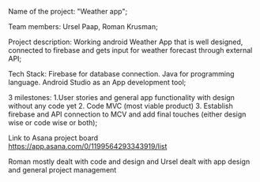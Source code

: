 Name of the project: "Weather app";

Team members: Ursel Paap, Roman Krusman;

Project description: Working android Weather App that is well designed, connected to firebase and gets input for weather forecast through external API;

Tech Stack: Firebase for database connection. Java for programming language. Android Studio as an App development tool;

3 milestones: 1.User stories and general app functionality with design without any code yet 2. Code MVC (most viable product) 3. Establish firebase and API connection to MCV and add final touches (either design wise or code wise or both);

Link to Asana project board https://app.asana.com/0/1199564293343919/list


Roman mostly dealt with code and design and Ursel dealt with app design and general project management
